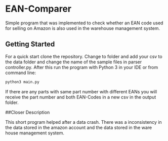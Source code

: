# EAN-Comparer

Simple program that was implemented to check whether an EAN code used for selling on Amazon is also used in the warehouse management system.

## Getting Started

For a quick start clone the repository.
Change to folder and add your csv to the data folder and change the name of the sample files in parser controller.py.
After this run the program with Python 3 in your IDE or from command line:
```bash
python3 main.py
``` 
If there are any parts with same part number with different EANs you will receive the part number and both EAN-Codes in a new csv in the output folder.

##Closer Description

This short program helped after a data crash.
There was a inconsistency in the data stored in the amazon account and the data stored in the ware house management system.


